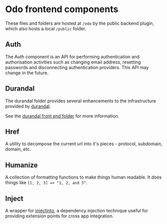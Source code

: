 # Odo frontend components
These files and folders are hosted at `/odo` by the public backend plugin, which also hosts a local `/public` folder.

## Auth
The Auth component is an API for performing authentication and authorisation activities such as changing email address, resetting passwords and disconnecting authentication providers. This API may change in the future.

## Durandal
The durandal folder provides several enhancements to the infrastructure provided by [durandal](http://durandaljs.com/).

See the [durandal front end folder](https://github.com/tcoats/odo/tree/master/public/durandal) for more information.

## Href
A utility to decompose the current url into it's pieces - protocol, subdomain, domain, etc.

## Humanize
A collection of formatting functions to make things human readable. It does things like `[1, 2, 3] => "1, 2, and 3"`.

## Inject
A wrapper for [injectinto](https://github.com/tcoats/injectinto), a dependency injection technique useful for providing extension points for cross app integration.
